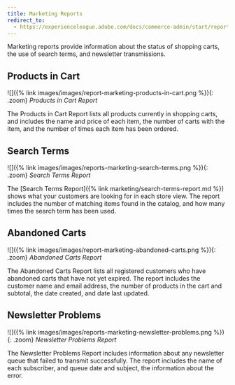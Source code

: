 ```yaml
---
title: Marketing Reports
redirect_to:
  - https://experienceleague.adobe.com/docs/commerce-admin/start/reporting/marketing-reports.html
---
```


Marketing reports provide information about the status of shopping carts, the use of search terms, and newsletter transmissions.

## Products in Cart

![]({% link images/images/report-marketing-products-in-cart.png %}){: .zoom}
*Products in Cart Report*

The Products in Cart Report lists all products currently in shopping carts, and includes the name and price of each item, the number of carts with the item, and the number of times each item has been ordered.

## Search Terms

![]({% link images/images/reports-marketing-search-terms.png %}){: .zoom}
*Search Terms Report*

The [Search Terms Report]({% link marketing/search-terms-report.md %}) shows what your customers are looking for in each store view. The report includes the number of matching items found in the catalog, and how many times the search term has been used.

## Abandoned Carts

![]({% link images/images/report-marketing-abandoned-carts.png %}){: .zoom}
*Abandoned Carts Report*

The Abandoned Carts Report lists all registered customers who have abandoned carts that have not yet expired. The report includes the customer name and email address, the number of products in the cart and subtotal, the date created, and date last updated.

## Newsletter Problems

![]({% link images/images/reports-marketing-newsletter-problems.png %}){: .zoom}
*Newsletter Problems Report*

The Newsletter Problems Report includes information about any newsletter queue that failed to transmit successfully. The report includes the name of each subscriber, and queue date and subject, the information about the error.
